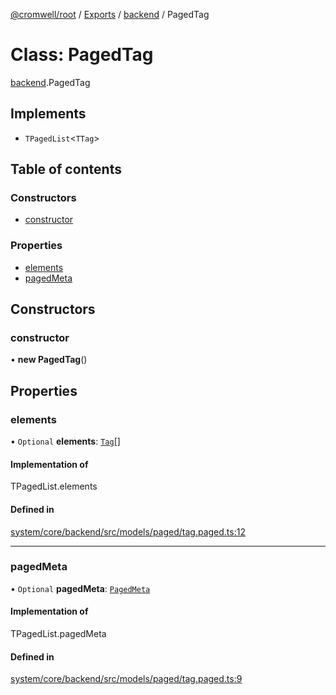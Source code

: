 [@cromwell/root](../README.md) / [Exports](../modules.md) / [backend](../modules/backend.md) / PagedTag

# Class: PagedTag

[backend](../modules/backend.md).PagedTag

## Implements

- `TPagedList`<`TTag`\>

## Table of contents

### Constructors

- [constructor](backend.PagedTag.md#constructor)

### Properties

- [elements](backend.PagedTag.md#elements)
- [pagedMeta](backend.PagedTag.md#pagedmeta)

## Constructors

### constructor

• **new PagedTag**()

## Properties

### elements

• `Optional` **elements**: [`Tag`](backend.Tag.md)[]

#### Implementation of

TPagedList.elements

#### Defined in

[system/core/backend/src/models/paged/tag.paged.ts:12](https://github.com/CromwellCMS/Cromwell/blob/master/system/core/backend/src/models/paged/tag.paged.ts#L12)

___

### pagedMeta

• `Optional` **pagedMeta**: [`PagedMeta`](backend.PagedMeta.md)

#### Implementation of

TPagedList.pagedMeta

#### Defined in

[system/core/backend/src/models/paged/tag.paged.ts:9](https://github.com/CromwellCMS/Cromwell/blob/master/system/core/backend/src/models/paged/tag.paged.ts#L9)
